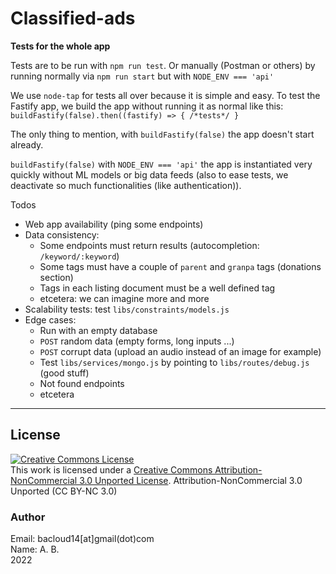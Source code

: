 # Classified-ads

**Tests for the whole app**  

Tests are to be run with `npm run test`. Or manually (Postman or others) by running normally via `npm run start` but with `NODE_ENV === 'api'` 

We use `node-tap` for tests all over because it is simple and easy. 
To test the Fastify app, we build the app without running it as normal like this: `buildFastify(false).then((fastify) => { /*tests*/ }`

The only thing to mention, with `buildFastify(false)` the app doesn't start already.

`buildFastify(false)` with `NODE_ENV === 'api'` the app is instantiated very quickly without ML models or big data feeds (also to ease tests, we deactivate so much functionalities (like authentication)).

Todos  
 - Web app availability (ping some endpoints)
 - Data consistency:
    - Some endpoints must return results (autocompletion: `/keyword/:keyword`)
    - Some tags must have a couple of `parent` and `granpa` tags (donations section)
    - Tags in each listing document must be a well defined tag
    - etcetera: we can imagine more and more
 - Scalability tests: test `libs/constraints/models.js`
 - Edge cases:
    - Run with an empty database
    - `POST` random data (empty forms, long inputs ...)
    - `POST` corrupt data (upload an audio instead of an image for example)
    - Test `libs/services/mongo.js` by pointing to `libs/routes/debug.js` (good stuff)
    - Not found endpoints
    - etcetera






---

## License
<a rel="license" href="http://creativecommons.org/licenses/by-nc/3.0/"><img alt="Creative Commons License" style="border-width:0" src="https://i.creativecommons.org/l/by-nc/3.0/88x31.png" /></a><br />This work is licensed under a <a rel="license" href="http://creativecommons.org/licenses/by-nc/3.0/">Creative Commons Attribution-NonCommercial 3.0 Unported License</a>.
Attribution-NonCommercial 3.0 Unported (CC BY-NC 3.0)

### Author
Email: bacloud14[at]gmail(dot)com  
Name: A. B.  
2022
